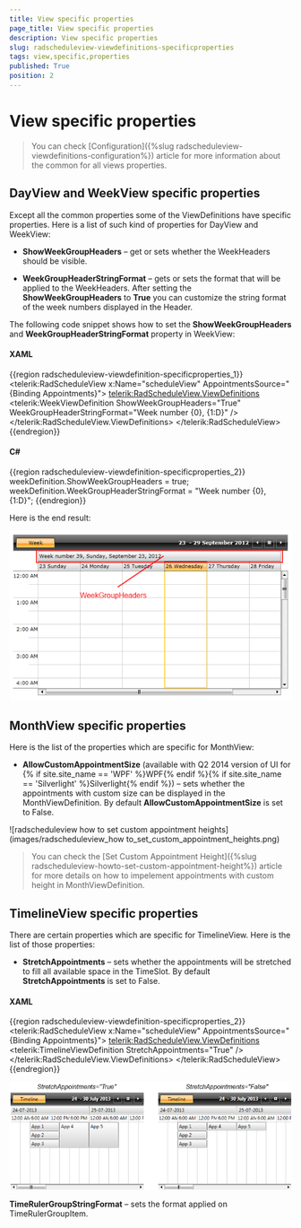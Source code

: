 ```yaml
---
title: View specific properties
page_title: View specific properties
description: View specific properties
slug: radscheduleview-viewdefinitions-specificproperties
tags: view,specific,properties
published: True
position: 2
---
```


# View specific properties

>You can check [Configuration]({%slug radscheduleview-viewdefinitions-configuration%}) article for more information about the common for all views properties.        

## DayView and WeekView specific properties

Except all the common properties some of the ViewDefinitions have specific properties. Here is a list of such kind of properties for DayView and WeekView:        

* __ShowWeekGroupHeaders__ – get or sets whether the WeekHeaders should be visible.
        

* __WeekGroupHeaderStringFormat__ – gets or sets the format that will be applied to the WeekHeaders. After setting the __ShowWeekGroupHeaders__ to __True__ you can customize the string format of the week numbers displayed in the Header.        

The following code snippet shows how to set the __ShowWeekGroupHeaders__ and __WeekGroupHeaderStringFormat__ property in WeekView:        

#### __XAML__
{{region radscheduleview-viewdefinition-specificproperties_1}}
	<telerik:RadScheduleView x:Name="scheduleView" AppointmentsSource="{Binding Appointments}">
		<telerik:RadScheduleView.ViewDefinitions>
			<telerik:WeekViewDefinition ShowWeekGroupHeaders="True" WeekGroupHeaderStringFormat="Week number {0}, {1:D}" />
		</telerik:RadScheduleView.ViewDefinitions>
	</telerik:RadScheduleView>
{{endregion}}

#### __C#__
{{region radscheduleview-viewdefinition-specificproperties_2}}
	weekDefinition.ShowWeekGroupHeaders = true;
	weekDefinition.WeekGroupHeaderStringFormat = "Week number {0}, {1:D}";
{{endregion}}

Here is the end result:

![scheduleview features specific properties 1](images/scheduleview_features_specific_properties_1.png)

## MonthView specific properties

Here is the list of the properties which are specific for MonthView:

* __AllowCustomAppointmentSize__ (available with Q2 2014 version of UI for {% if site.site_name == 'WPF' %}WPF{% endif %}{% if site.site_name == 'Silverlight' %}Silverlight{% endif %}) – sets whether the appointments with custom size can be displayed in the MonthViewDefinition. By default __AllowCustomAppointmentSize__ is set to False.

![radscheduleview how to set custom appointment heights](images/radscheduleview_how to_set_custom_appointment_heights.png)

>You can check the [Set Custom Appointment Height]({%slug radscheduleview-howto-set-custom-appointment-height%}) article for more details on how to impelement appointments with custom height in MonthViewDefinition.

## TimelineView specific properties

There are certain properties which are specific for TimelineView. Here is the list of those properties:

* __StretchAppointments__ – sets whether the appointments will be stretched to fill all available space in the TimeSlot. By default __StretchAppointments__ is set to False.

#### __XAML__

{{region radscheduleview-viewdefinition-specificproperties_2}}
	<telerik:RadScheduleView x:Name="scheduleView" AppointmentsSource="{Binding Appointments}">
		<telerik:RadScheduleView.ViewDefinitions>
			<telerik:TimelineViewDefinition StretchAppointments="True" />
		</telerik:RadScheduleView.ViewDefinitions>
	</telerik:RadScheduleView>
{{endregion}}

![scheduleview features specific properties 2](images/scheduleview_features_specific_properties_2.png)

__TimeRulerGroupStringFormat__ – sets the format applied on TimeRulerGroupItem.
